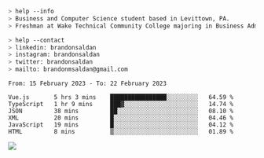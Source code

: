 ````bash
> help --info
> Business and Computer Science student based in Levittown, PA.
> Freshman at Wake Technical Community College majoring in Business Administration.
````

````bash
> help --contact
> linkedin: brandonsaldan
> instagram: brandonsaldan
> twitter: brandonsaldan
> mailto: brandonmsaldan@gmail.com
````

<!--START_SECTION:waka-->

```text
From: 15 February 2023 - To: 22 February 2023

Vue.js       5 hrs 3 mins    ████████████████░░░░░░░░░   64.59 %
TypeScript   1 hr 9 mins     ███▓░░░░░░░░░░░░░░░░░░░░░   14.74 %
JSON         38 mins         ██░░░░░░░░░░░░░░░░░░░░░░░   08.10 %
XML          20 mins         █░░░░░░░░░░░░░░░░░░░░░░░░   04.46 %
JavaScript   19 mins         █░░░░░░░░░░░░░░░░░░░░░░░░   04.12 %
HTML         8 mins          ▒░░░░░░░░░░░░░░░░░░░░░░░░   01.89 %
```

<!--END_SECTION:waka-->

![](https://komarev.com/ghpvc/?username=brandonsaldan&color=6A8AFF)
